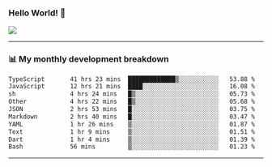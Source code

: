 ### Hello World! 👋

<a>
  <img align="center" src="https://github-readme-stats.vercel.app/api?username=megatunger&count_private=true&include_all_commits=true&bg_color=30,56CCF2,2F80ED&title_color=fff&text_color=fff" />
</a>

------
### 📊 My monthly development breakdown

<!--START_SECTION:waka-->

```txt
TypeScript       41 hrs 23 mins  █████████████▒░░░░░░░░░░░   53.88 %
JavaScript       12 hrs 21 mins  ████░░░░░░░░░░░░░░░░░░░░░   16.08 %
sh               4 hrs 24 mins   █▒░░░░░░░░░░░░░░░░░░░░░░░   05.73 %
Other            4 hrs 22 mins   █▒░░░░░░░░░░░░░░░░░░░░░░░   05.68 %
JSON             2 hrs 53 mins   █░░░░░░░░░░░░░░░░░░░░░░░░   03.75 %
Markdown         2 hrs 40 mins   █░░░░░░░░░░░░░░░░░░░░░░░░   03.47 %
YAML             1 hr 26 mins    ▒░░░░░░░░░░░░░░░░░░░░░░░░   01.87 %
Text             1 hr 9 mins     ▒░░░░░░░░░░░░░░░░░░░░░░░░   01.51 %
Dart             1 hr 4 mins     ▒░░░░░░░░░░░░░░░░░░░░░░░░   01.39 %
Bash             56 mins         ▒░░░░░░░░░░░░░░░░░░░░░░░░   01.23 %
```

<!--END_SECTION:waka-->

------
